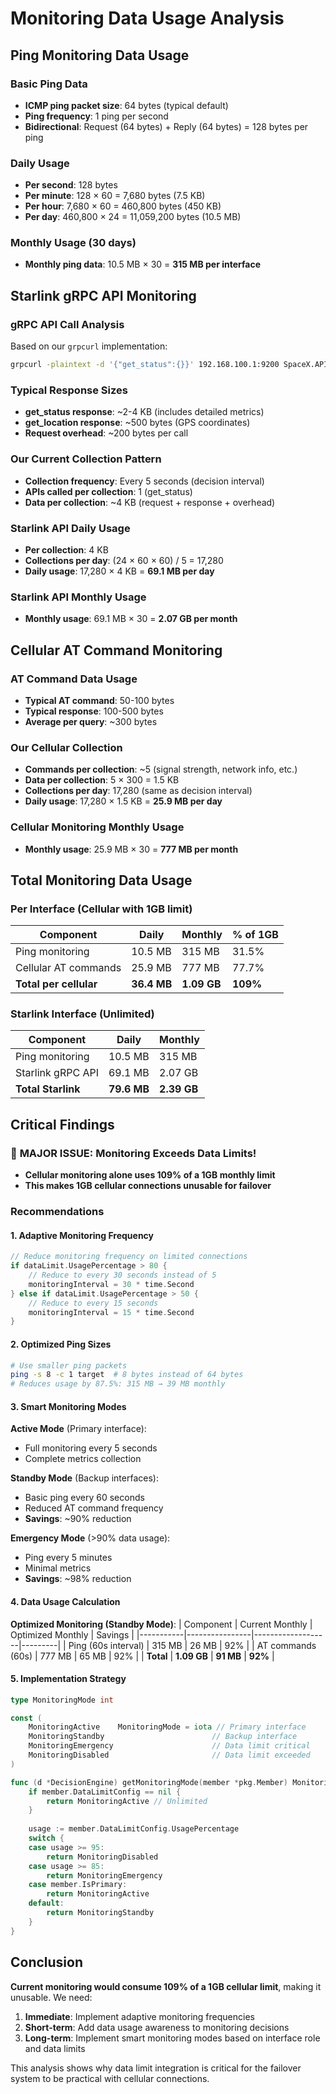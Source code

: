 # Monitoring Data Usage Analysis

## Ping Monitoring Data Usage

### Basic Ping Data
- **ICMP ping packet size**: 64 bytes (typical default)
- **Ping frequency**: 1 ping per second
- **Bidirectional**: Request (64 bytes) + Reply (64 bytes) = 128 bytes per ping

### Daily Usage
- **Per second**: 128 bytes
- **Per minute**: 128 × 60 = 7,680 bytes (7.5 KB)
- **Per hour**: 7,680 × 60 = 460,800 bytes (450 KB)
- **Per day**: 460,800 × 24 = 11,059,200 bytes (10.5 MB)

### Monthly Usage (30 days)
- **Monthly ping data**: 10.5 MB × 30 = **315 MB per interface**

## Starlink gRPC API Monitoring

### gRPC API Call Analysis
Based on our `grpcurl` implementation:

```bash
grpcurl -plaintext -d '{"get_status":{}}' 192.168.100.1:9200 SpaceX.API.Device.Device/Handle
```

### Typical Response Sizes
- **get_status response**: ~2-4 KB (includes detailed metrics)
- **get_location response**: ~500 bytes (GPS coordinates)
- **Request overhead**: ~200 bytes per call

### Our Current Collection Pattern
- **Collection frequency**: Every 5 seconds (decision interval)
- **APIs called per collection**: 1 (get_status)
- **Data per collection**: ~4 KB (request + response + overhead)

### Starlink API Daily Usage
- **Per collection**: 4 KB
- **Collections per day**: (24 × 60 × 60) / 5 = 17,280
- **Daily usage**: 17,280 × 4 KB = **69.1 MB per day**

### Starlink API Monthly Usage
- **Monthly usage**: 69.1 MB × 30 = **2.07 GB per month**

## Cellular AT Command Monitoring

### AT Command Data Usage
- **Typical AT command**: 50-100 bytes
- **Typical response**: 100-500 bytes
- **Average per query**: ~300 bytes

### Our Cellular Collection
- **Commands per collection**: ~5 (signal strength, network info, etc.)
- **Data per collection**: 5 × 300 = 1.5 KB
- **Collections per day**: 17,280 (same as decision interval)
- **Daily usage**: 17,280 × 1.5 KB = **25.9 MB per day**

### Cellular Monitoring Monthly Usage
- **Monthly usage**: 25.9 MB × 30 = **777 MB per month**

## Total Monitoring Data Usage

### Per Interface (Cellular with 1GB limit)
| Component | Daily | Monthly | % of 1GB |
|-----------|-------|---------|----------|
| Ping monitoring | 10.5 MB | 315 MB | 31.5% |
| Cellular AT commands | 25.9 MB | 777 MB | 77.7% |
| **Total per cellular** | **36.4 MB** | **1.09 GB** | **109%** |

### Starlink Interface (Unlimited)
| Component | Daily | Monthly |
|-----------|-------|---------|
| Ping monitoring | 10.5 MB | 315 MB |
| Starlink gRPC API | 69.1 MB | 2.07 GB |
| **Total Starlink** | **79.6 MB** | **2.39 GB** |

## Critical Findings

### 🚨 **MAJOR ISSUE**: Monitoring Exceeds Data Limits!
- **Cellular monitoring alone uses 109% of a 1GB monthly limit**
- **This makes 1GB cellular connections unusable for failover**

### Recommendations

#### 1. **Adaptive Monitoring Frequency**
```go
// Reduce monitoring frequency on limited connections
if dataLimit.UsagePercentage > 80 {
    // Reduce to every 30 seconds instead of 5
    monitoringInterval = 30 * time.Second
} else if dataLimit.UsagePercentage > 50 {
    // Reduce to every 15 seconds
    monitoringInterval = 15 * time.Second
}
```

#### 2. **Optimized Ping Sizes**
```bash
# Use smaller ping packets
ping -s 8 -c 1 target  # 8 bytes instead of 64 bytes
# Reduces usage by 87.5%: 315 MB → 39 MB monthly
```

#### 3. **Smart Monitoring Modes**

**Active Mode** (Primary interface):
- Full monitoring every 5 seconds
- Complete metrics collection

**Standby Mode** (Backup interfaces):
- Basic ping every 60 seconds
- Reduced AT command frequency
- **Savings**: ~90% reduction

**Emergency Mode** (>90% data usage):
- Ping every 5 minutes
- Minimal metrics
- **Savings**: ~98% reduction

#### 4. **Data Usage Calculation**

**Optimized Monitoring (Standby Mode)**:
| Component | Current Monthly | Optimized Monthly | Savings |
|-----------|----------------|-------------------|---------|
| Ping (60s interval) | 315 MB | 26 MB | 92% |
| AT commands (60s) | 777 MB | 65 MB | 92% |
| **Total** | **1.09 GB** | **91 MB** | **92%** |

#### 5. **Implementation Strategy**

```go
type MonitoringMode int

const (
    MonitoringActive    MonitoringMode = iota // Primary interface
    MonitoringStandby                        // Backup interface  
    MonitoringEmergency                      // Data limit critical
    MonitoringDisabled                       // Data limit exceeded
)

func (d *DecisionEngine) getMonitoringMode(member *pkg.Member) MonitoringMode {
    if member.DataLimitConfig == nil {
        return MonitoringActive // Unlimited
    }
    
    usage := member.DataLimitConfig.UsagePercentage
    switch {
    case usage >= 95:
        return MonitoringDisabled
    case usage >= 85:
        return MonitoringEmergency
    case member.IsPrimary:
        return MonitoringActive
    default:
        return MonitoringStandby
    }
}
```

## Conclusion

**Current monitoring would consume 109% of a 1GB cellular limit**, making it unusable. We need:

1. **Immediate**: Implement adaptive monitoring frequencies
2. **Short-term**: Add data usage awareness to monitoring decisions
3. **Long-term**: Implement smart monitoring modes based on interface role and data limits

This analysis shows why data limit integration is critical for the failover system to be practical with cellular connections.
